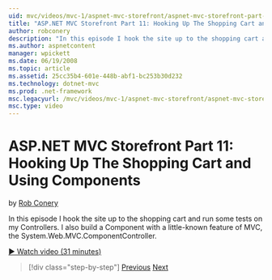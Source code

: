 ```yaml
---
uid: mvc/videos/mvc-1/aspnet-mvc-storefront/aspnet-mvc-storefront-part-11-hooking-up-the-shopping-cart-and-using-components
title: "ASP.NET MVC Storefront Part 11: Hooking Up The Shopping Cart and Using Components | Microsoft Docs"
author: robconery
description: "In this episode I hook the site up to the shopping cart and run some tests on my Controllers. I also build a Component with a little-known feature of MVC, th..."
ms.author: aspnetcontent
manager: wpickett
ms.date: 06/19/2008
ms.topic: article
ms.assetid: 25cc35b4-601e-448b-abf1-bc253b30d232
ms.technology: dotnet-mvc
ms.prod: .net-framework
msc.legacyurl: /mvc/videos/mvc-1/aspnet-mvc-storefront/aspnet-mvc-storefront-part-11-hooking-up-the-shopping-cart-and-using-components
msc.type: video
---
```

ASP.NET MVC Storefront Part 11: Hooking Up The Shopping Cart and Using Components
====================
by [Rob Conery](https://github.com/robconery)

In this episode I hook the site up to the shopping cart and run some tests on my Controllers. I also build a Component with a little-known feature of MVC, the System.Web.MVC.ComponentController.

[&#9654; Watch video (31 minutes)](https://channel9.msdn.com/Blogs/ASP-NET-Site-Videos/aspnet-mvc-storefront-part-11-hooking-up-the-shopping-cart-and-using-components)

>[!div class="step-by-step"]
[Previous](aspnet-mvc-storefront-part-10-shopping-cart-refactor-and-authorization.md)
[Next](aspnet-mvc-storefront-part-12-mocking.md)
